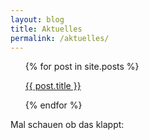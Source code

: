 ```yaml
---
layout: blog
title: Aktuelles
permalink: /aktuelles/
---
```


<ul>
  {% for post in site.posts %}
    <p>
      <a href="{{ post.url }}">{{ post.title }}</a><br>
  </p>
  {% endfor %}
</ul>


Mal schauen ob das klappt:


